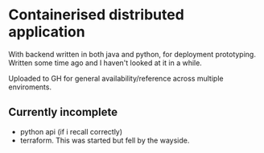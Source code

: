 # Containerised distributed application

With backend written in both java and python, for deployment prototyping. Written some time ago and I haven't looked at it in a while.

Uploaded to GH for general availability/reference across multiple enviroments.

## Currently incomplete

- python api (if i recall correctly)
- terraform. This was started but fell by the wayside.
